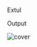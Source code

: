 Extul

Output


![cover](https://github.com/user-attachments/assets/47008c2b-db0b-4672-b0b7-65b0b36d32a0)
